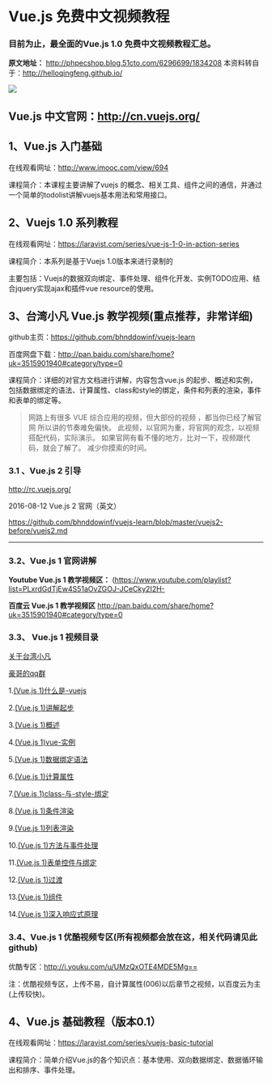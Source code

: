 
# Vue.js 免费中文视频教程
### 目前为止，最全面的Vue.js 1.0 免费中文视频教程汇总。

**原文地址：** http://phpecshop.blog.51cto.com/6296699/1834208
本资料转自于：http://helloqingfeng.github.io/

![](http://ww4.sinaimg.cn/large/66101050jw1f7hxzrh0scj20yz0bf0sv.jpg)

## Vue.js 中文官网：http://cn.vuejs.org/

## 1、Vue.js 入门基础
在线观看网址：http://www.imooc.com/view/694

课程简介：本课程主要讲解了vuejs 的概念、相关工具、组件之间的通信，并通过一个简单的todolist讲解vuejs基本用法和常用接口。

## 2、Vuejs 1.0 系列教程
在线观看网址：https://laravist.com/series/vue-js-1-0-in-action-series

课程简介：本系列是基于Vuejs 1.0版本来进行录制的

主要包括：Vuejs的数据双向绑定、事件处理、组件化开发、实例TODO应用、结合jquery实现ajax和插件vue resource的使用。

## 3、台湾小凡 Vue.js 教学视频(重点推荐，非常详细)
github主页：https://github.com/bhnddowinf/vuejs-learn

百度网盘下载：http://pan.baidu.com/share/home?uk=3515901940#category/type=0

课程简介：详细的对官方文档进行讲解，内容包含vue.js 的起步、概述和实例，包括数据绑定的语法、计算属性、class和style的绑定，条件和列表的渲染，事件和表单的绑定等。

> 网路上有很多 VUE 综合应用的视频，但大部份的视频 ，都当你已经了解官网 所以讲的节奏难免偏快。 此视频，以官网为重，将官网的观念，以视频搭配代码，实际演示。 如果官网有看不懂的地方，比对一下，视频跟代码，就会了解了。 减少你摸索的时间。

### 3.1 、Vue.js 2 引导
 http://rc.vuejs.org/
 
 2016-08-12 Vue.js 2 官网（英文）
 
 https://github.com/bhnddowinf/vuejs-learn/blob/master/vuejs2-before/vuejs2.md

--------------------------------------------------------------
### 3.2、Vue.js 1 官网讲解

**Youtube Vue.js 1 教学视频区：**  (https://www.youtube.com/playlist?list=PLxrdGdTjEw4S51aOvZGOJ-JCeCky2I2H-

 **百度云 Vue.js 1 教学视频区**  http://pan.baidu.com/share/home?uk=3515901940#category/type=0
 

### 3.3、 Vue.js 1 视频目录

  [关于台湾小凡](https://github.com/bhnddowinf/vuejs-learn#台湾小凡)

  [豪哥的qq群](https://github.com/bhnddowinf/vuejs-learn#豪哥的qq群)

  1.[(Vue.js 1)什么是-vuejs](https://github.com/bhnddowinf/vuejs-learn/blob/master/01.md)

  2.[(Vue.js 1)讲解起步](https://github.com/bhnddowinf/vuejs-learn/blob/master/02.md)

  3.[(Vue.js 1)概述](https://github.com/bhnddowinf/vuejs-learn/blob/master/03.md)

  4.[(Vue.js 1)vue-实例](https://github.com/bhnddowinf/vuejs-learn/blob/master/04.md)

  5.[(Vue.js 1)数据绑定语法](https://github.com/bhnddowinf/vuejs-learn/blob/master/05.md)

  6.[(Vue.js 1)计算属性](https://github.com/bhnddowinf/vuejs-learn/blob/master/06.md)

  7.[(Vue.js 1)class-与-style-绑定](https://github.com/bhnddowinf/vuejs-learn/blob/master/07.md)

  8.[(Vue.js 1)条件渲染](https://github.com/bhnddowinf/vuejs-learn/blob/master/08.md)

  9.[(Vue.js 1)列表渲染](https://github.com/bhnddowinf/vuejs-learn/blob/master/09.md)

  10.[(Vue.js 1)方法与事件处理](https://github.com/bhnddowinf/vuejs-learn/blob/master/10.md)

  11.[(Vue.js 1)表单控件与绑定](https://github.com/bhnddowinf/vuejs-learn/blob/master/11.md)

  12.[(Vue.js 1)过渡](https://github.com/bhnddowinf/vuejs-learn/blob/master/12.md)

  13.[(Vue.js 1)组件](https://github.com/bhnddowinf/vuejs-learn/blob/master/13.md)

  14.[(Vue.js 1)深入响应式原理](https://github.com/bhnddowinf/vuejs-learn/blob/master/14.md)

### 3.4、Vue.js 1 优酷视频专区(所有视频都会放在这，相关代码请见此 github)

   优酷专区：http://i.youku.com/u/UMzQxOTE4MDE5Mg==
   
注：优酷视频专区，上传不易，自计算属性(006)以后章节之视频，以百度云为主(上传较快)。

## 4、Vue.js 基础教程（版本0.1）
在线观看网址：https://laravist.com/series/vuejs-basic-tutorial

课程简介：简单介绍Vue.js的各个知识点：基本使用、双向数据绑定、数据循环输出和排序、事件处理。
